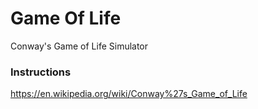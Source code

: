 # Game Of Life
Conway's Game of Life Simulator

### Instructions
https://en.wikipedia.org/wiki/Conway%27s_Game_of_Life
